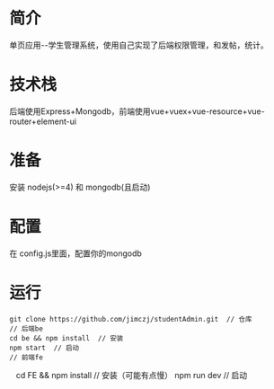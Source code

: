 # 简介
单页应用--学生管理系统，使用自己实现了后端权限管理，和发帖，统计。
# 技术栈
后端使用Express+Mongodb，前端使用vue+vuex+vue-resource+vue-router+element-ui

# 准备

安装 nodejs(>=4) 和 mongodb(且启动)

# 配置
在 config.js里面，配置你的mongodb 


# 运行
    
    git clone https://github.com/jimczj/studentAdmin.git  // 仓库
    // 后端be
    cd be && npm install  // 安装
    npm start  // 启动
    // 前端fe
    cd FE && npm install  // 安装（可能有点慢）
    npm run dev // 启动 

